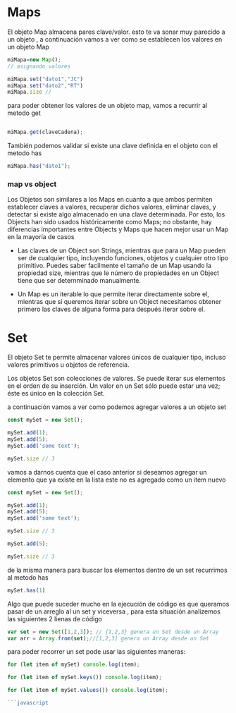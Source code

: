 # Maps 
El objeto Map almacena pares clave/valor. esto te va sonar muy parecido a un objeto , a continuación vamos a ver como se establecen los valores en un objeto Map


```javascript
miMapa=new Map();
// asignando valores

miMapa.set("dato1","JC")
miMapa.set("dato2","RT")
miMapa.size //
```
para poder obtener los valores de un objeto map, vamos a recurrir al metodo get 

```javascript

miMapa.get(claveCadena);

```


También podemos validar si existe una clave definida en el objeto con el metodo has

```javascript
miMapa.has("dato1");
```

### map vs object

Los Objetos son similares a los Maps en cuanto a que ambos permiten establecer claves a valores, recuperar dichos valores, eliminar claves, y detectar si existe algo almacenado en una clave determinada. Por esto, los Objects han sido usados históricamente como Maps; no obstante, hay diferencias importantes entre Objects y Maps que hacen mejor usar un Map en la mayoría de casos

* Las claves de un Object son Strings, mientras que para un Map pueden ser de cualquier tipo, incluyendo funciones, objetos y cualquier otro tipo primitivo. Puedes saber facilmente el tamaño de un Map usando la propiedad size, mientras que le número de propiedades en un Object tiene que ser deternminado manualmente.


* Un Map es un iterable lo que permite iterar directamente sobre el, mientras que si queremos iterar sobre un Object necesitamos obtener primero las claves de alguna forma para después iterar sobre el.


# Set
El objeto Set te permite almacenar valores únicos de cualquier tipo, incluso valores primitivos u objetos de referencia.

Los objetos Set son colecciones de valores. Se puede iterar sus elementos en el orden de su inserción. Un valor en un Set sólo puede estar una vez; éste es único en la colección Set.

a continuación vamos a ver como podemos agregar valores a un objeto set

```javascript
const mySet = new Set();

mySet.add(1);
mySet.add(5);
mySet.add('some text');

mySet.size // 3
```

vamos a darnos cuenta que el caso anterior si deseamos agregar un elemento que ya existe en la lista este no es agregado como un item nuevo 

```javascript
const mySet = new Set();

mySet.add(1);
mySet.add(5);
mySet.add('some text');

mySet.size // 3

mySet.add(5);

mySet.size // 3

```

de la misma manera para buscar los elementos dentro de un set recurrimos al metodo has

```javascript
mySet.has(1)
```



Algo que puede suceder mucho en la ejecución de código es que queramos pasar de un arreglo al un set y viceversa , para esta situación analizemos las siguientes 2 lienas de código


```javascript 
var set = new Set([1,2,3]); // {1,2,3} genera un Set desde un Array
var arr = Array.from(set);//[1,2,3] genera un Array desde un Set
```

para poder recorrer un set pode usar las siguientes maneras:

```javascript
for (let item of mySet) console.log(item);

for (let item of mySet.keys()) console.log(item);

for (let item of mySet.values()) console.log(item);

```javascript